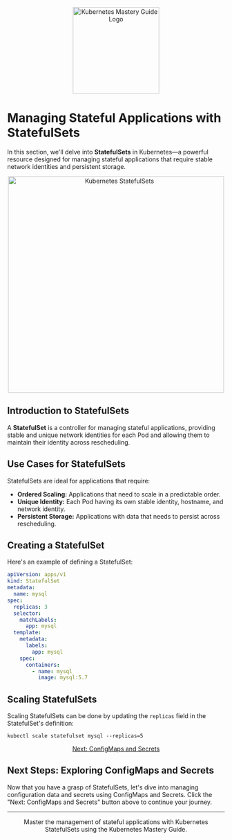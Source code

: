 
<div align="center">
  <img src="path/to/your/logo.png" alt="Kubernetes Mastery Guide Logo" width="200">
</div>

# Managing Stateful Applications with StatefulSets

In this section, we'll delve into **StatefulSets** in Kubernetes—a powerful resource designed for managing stateful applications that require stable network identities and persistent storage.

<div align="center">
  <img src="path/to/statefulsets.png" alt="Kubernetes StatefulSets" width="500">
</div>

## Introduction to StatefulSets

A **StatefulSet** is a controller for managing stateful applications, providing stable and unique network identities for each Pod and allowing them to maintain their identity across rescheduling.

## Use Cases for StatefulSets

StatefulSets are ideal for applications that require:

- **Ordered Scaling:** Applications that need to scale in a predictable order.
- **Unique Identity:** Each Pod having its own stable identity, hostname, and network identity.
- **Persistent Storage:** Applications with data that needs to persist across rescheduling.

## Creating a StatefulSet

Here's an example of defining a StatefulSet:

```yaml
apiVersion: apps/v1
kind: StatefulSet
metadata:
  name: mysql
spec:
  replicas: 3
  selector:
    matchLabels:
      app: mysql
  template:
    metadata:
      labels:
        app: mysql
    spec:
      containers:
        - name: mysql
          image: mysql:5.7
```

## Scaling StatefulSets

Scaling StatefulSets can be done by updating the `replicas` field in the StatefulSet's definition:

```shell
kubectl scale statefulset mysql --replicas=5
```

<div align="center">
  <a href="05-configmaps-and-secrets.md" class="button">Next: ConfigMaps and Secrets</a>
</div>

## Next Steps: Exploring ConfigMaps and Secrets

Now that you have a grasp of StatefulSets, let's dive into managing configuration data and secrets using ConfigMaps and Secrets. Click the "Next: ConfigMaps and Secrets" button above to continue your journey.

---

<div align="center">
  Master the management of stateful applications with Kubernetes StatefulSets using the Kubernetes Mastery Guide.
</div>
